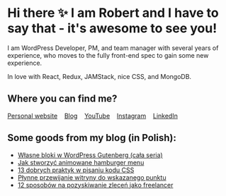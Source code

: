 # Hi there ✨ I am Robert and I have to say that - it's awesome to see you!

I am WordPress Developer, PM, and team manager with several years of experience, who moves to the fully front-end spec to gain some new experience.

In love with React, Redux, JAMStack, nice CSS, and MongoDB.

## Where you can find me?

[Personal website](https://robertorlinski.pl) &nbsp;&nbsp; [Blog](https://blog.robertorlinski.pl/) &nbsp;&nbsp; [YouTube](https://www.youtube.com/channel/UC_qgM2UztycBZGQLNaGs9Jg) &nbsp;&nbsp; [Instagram](https://www.instagram.com/robert.orlinski/) &nbsp;&nbsp; [LinkedIn](https://www.linkedin.com/in/robert-orlinski/)

## Some goods from my blog (in Polish):

- [Własne bloki w WordPress Gutenberg (cała seria)](https://blog.robertorlinski.pl/wlasne-bloki-w-wordpress-gutenberg/)
- [Jak stworzyć animowane hamburger menu](https://blog.robertorlinski.pl/hamburger-menu/)
- [13 dobrych praktyk w pisaniu kodu CSS](https://blog.robertorlinski.pl/dobre-praktyki-css/)
- [Płynne przewijanie witryny do wskazanego punktu](https://blog.robertorlinski.pl/plynne-przewijanie-witryny/)
- [12 sposobów na pozyskiwanie zleceń jako freelancer](https://blog.robertorlinski.pl/pozyskiwanie-zlecen-jako-freelancer/)
